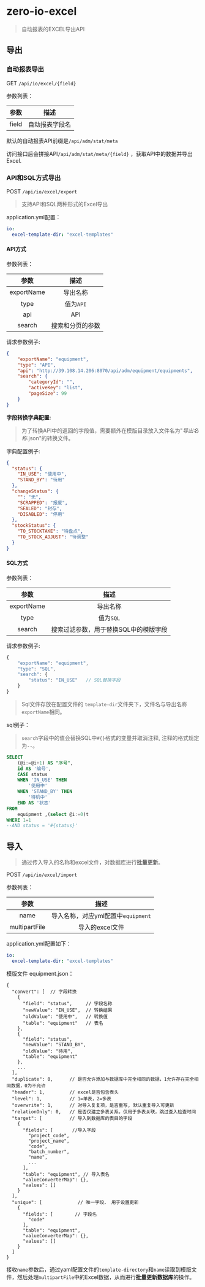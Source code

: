 # zero-io-excel
>自动报表的EXCEL导出API

## 导出
### 自动报表导出

GET `/api/io/excel/{field}`

参数列表：


| **参数** |    **描述**    |
| :------: | :------------: |
|  field   | 自动报表字段名 |

默认的自动报表API前缀是`/api/adm/stat/meta`

访问接口后会拼接API`/api/adm/stat/meta/{field}` ，获取API中的数据并导出Excel.

###  API和SQL方式导出

POST `/api/io/excel/export`

> 支持API和SQL两种形式的Excel导出


application.yml配置：

```yaml
io:
  excel-template-dir: "excel-templates"
```

####  API方式

参数列表：


|  **参数**  |     **描述**     |
| :--------: | :--------------: |
| exportName |     导出名称     |
|    type    |    值为`API`     |
|    api     |       API        |
|   search   | 搜索和分页的参数 |

请求参数例子:

```json
{
    "exportName": "equipment",
    "type": "API",
    "api": "http://39.108.14.206:8070/api/adm/equipment/equipments",
    "search": {
        "categoryId": "",
        "activeKey": "list",
        "pageSize": 99
    }
}
```

**字段转换字典配置:**

> 为了转换API中的返回的字段值，需要额外在模版目录放入文件名为"*导出名称*.json"的转换文件。

字典配置例子:

```json
{
  "status": {
    "IN_USE": "使用中",
    "STAND_BY": "待用"
  },
  "changeStatus": {
    "": "无",
    "SCRAPPED": "报废",
    "SEALED": "封存",
    "DISABLED": "停用"
  },
  "stockStatus": {
    "TO_STOCKTAKE": "待盘点",
    "TO_STOCK_ADJUST": "待调整"
  }
}
```





#### SQL方式

参数列表：

|  **参数**  |               **描述**                |
| :--------: | :-----------------------------------: |
| exportName |               导出名称                |
|    type    |               值为`SQL`               |
|   search   | 搜索过滤参数，用于替换SQL中的模版字段 |

请求参数例子:

```js
{
    "exportName": "equipment",
    "type": "SQL",
    "search": {           
        "status": "IN_USE"   // SQL替换字段
    }
}
```

> Sql文件存放在配置文件的 `template-dir`文件夹下，文件名与导出名称`exportName`相同。

sql例子：

> `search`字段中的值会替换SQL中`#{}`格式的变量并取消注释,  注释的格式规定为`--`。

```sql
SELECT
	(@i:=@i+1) AS "序号",
	id AS '编号',
	CASE status
	WHEN 'IN_USE' THEN
		'使用中'
	WHEN 'STAND_BY' THEN
		'待机中'
	END AS '状态'
FROM
	equipment ,(select @i:=0)t
WHERE 1=1
--AND status = '#{status}'

```



## 导入

> 通过传入导入的名称和excel文件，对数据库进行**批量更新**。

POST  `/api/io/excel/import`

参数列表：

|   **参数**    |              **描述**              |
| :-----------: | :--------------------------------: |
|     name      | 导入名称，对应yml配置中`equipment` |
| multipartFile |          导入的excel文件           |

application.yml配置如下：

```yaml
io:
  excel-template-dir: "excel-templates"
```

模版文件 equipment.json：

```
{
  "convert": [	// 字段转换
    {
      "field": "status",     // 字段名称
      "newValue": "IN_USE",  // 转换结果
      "oldValue": "使用中",   // 转换值
      "table": "equipment"   // 表名
    },
    {
      "field": "status",
      "newValue": "STAND_BY",
      "oldValue": "待用",
      "table": "equipment"
    },
    ...
  ],
  "duplicate": 0,      // 是否允许添加与数据库中完全相同的数据，1允许存在完全相同数据，0为不允许
  "header": 1,         // excel是否包含表头
  "level": 1,          // 1=单表，2=多表
  "overwrite": 1,      // 对导入复复项，是否重写, 默认重复导入可更新
  "relationOnly": 0,   // 是否仅建立多表关系，仅用于多表关联，跳过查入检查时间
  "target": [          // 导入到数据库的表目的字段
    {
      "fields": [		//导入字段
        "project_code",
        "project_name",
        "code",
        "batch_number",
        "name",
        ...
      ],
      "table": "equipment",	// 导入表名
      "valueConverterMap": {},
      "values": []
    }
  ],
  "unique": [             // 唯一字段， 用于设置更新
    {
      "fields": [        // 字段名
        "code"
      ],
      "table": "equipment",
      "valueConverterMap": {},
      "values": []
    }
  ]
}

```



接收`name`参数后，通过yaml配置文件的`template-directory`和`name`读取到模版文件，然后处理`multipartFile`中的Excel数据，从而进行**批量更新数据库**的操作。